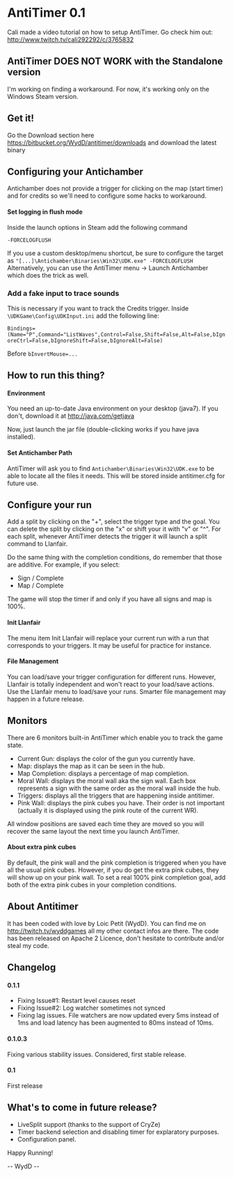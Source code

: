 AntiTimer 0.1
======

Cali made a video tutorial on how to setup AntiTimer. Go check him out: http://www.twitch.tv/cali292292/c/3765832

AntiTimer DOES NOT WORK with the Standalone version
------
I'm working on finding a workaround. For now, it's working only on the Windows Steam version.

Get it!
------
Go the Download section here https://bitbucket.org/WydD/antitimer/downloads and download the latest binary

Configuring your Antichamber
------
Antichamber does not provide a trigger for clicking on the map (start timer) and for credits so we'll need to configure some hacks to workaround.

#### Set logging in flush mode
Inside the launch options in Steam add the following command

``-FORCELOGFLUSH``

If you use a custom desktop/menu shortcut, be sure to configure the target as `` "[...]\Antichamber\Binaries\Win32\UDK.exe" -FORCELOGFLUSH ``
Alternatively, you can use the AntiTimer menu -> Launch Antichamber which does the trick as well.

### Add a fake input to trace sounds
This is necessary if you want to track the Credits trigger.
Inside ``\UDKGame\Config\UDKInput.ini`` add the following line:

``Bindings=(Name="P",Command="ListWaves",Control=False,Shift=False,Alt=False,bIgnoreCtrl=False,bIgnoreShift=False,bIgnoreAlt=False)``

Before ``bInvertMouse=...``

How to run this thing?
------
#### Environment
You need an up-to-date Java environment on your desktop (java7). If you don't, download it at http://java.com/getjava 

Now, just launch the jar file (double-clicking works if you have java installed).

#### Set Antichamber Path
AntiTimer will ask you to find ``Antichamber\Binaries\Win32\UDK.exe`` to be able to locate all the files it needs. This will be stored inside antitimer.cfg for future use.


Configure your run
------
Add a split by clicking on the "+", select the trigger type and the goal. You can delete the split by clicking on the "x" or shift your it with "v" or "^". For each split, whenever AntiTimer detects the trigger it will launch a split command to Llanfair.

Do the same thing with the completion conditions, do remember that those are additive. For example, if you select:

* Sign / Complete
* Map / Complete

The game will stop the timer if and only if you have all signs and map is 100%.

#### Init Llanfair
The menu item Init Llanfair will replace your current run with a run that corresponds to your triggers. It may be useful for practice for instance.

#### File Management
You can load/save your trigger configuration for different runs. However, Llanfair is totally independent and won't react to your load/save actions. Use the Llanfair menu to load/save your runs. Smarter file management may happen in a future release.



Monitors
------
There are 6 monitors built-in AntiTimer which enable you to track the game state.

* Current Gun: displays the color of the gun you currently have.
* Map: displays the map as it can be seen in the hub.
* Map Completion: displays a percentage of map completion.
* Moral Wall: displays the moral wall aka the sign wall. Each box represents a sign with the same order as the moral wall inside the hub.
* Triggers: displays all the triggers that are happening inside antitimer.
* Pink Wall: displays the pink cubes you have. Their order is not important (actually it is displayed using the pink route of the current WR).

All window positions are saved each time they are moved so you will recover the same layout the next time you launch AntiTimer.

#### About extra pink cubes
By default, the pink wall and the pink completion is triggered when you have all the usual pink cubes. However, if you do get the extra pink cubes, they will show up on your pink wall. To set a real 100% pink completion goal, add both of the extra pink cubes in your completion conditions.


About Antitimer
------
It has been coded with love by Loic Petit (WydD). You can find me on http://twitch.tv/wyddgames all my other contact infos are there. The code has been released on Apache 2 Licence, don't hesitate to contribute and/or steal my code.

Changelog
------

#### 0.1.1
* Fixing Issue#1: Restart level causes reset
* Fixing Issue#2: Log watcher sometimes not synced
* Fixing lag issues. File watchers are now updated every 5ms instead of 1ms and load latency has been augmented to 80ms instead of 10ms.

#### 0.1.0.3
Fixing various stability issues. Considered, first stable release.

#### 0.1
First release

What's to come in future release?
------
* LiveSplit support (thanks to the support of CryZe)
* Timer backend selection and disabling timer for explaratory purposes.
* Configuration panel.

Happy Running!


-- WydD --